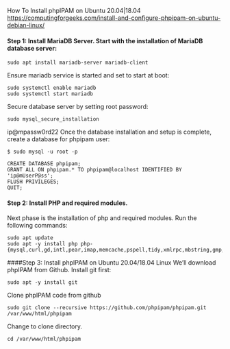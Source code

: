 How To Install phpIPAM on Ubuntu 20.04|18.04
https://computingforgeeks.com/install-and-configure-phpipam-on-ubuntu-debian-linux/


#### Step 1: Install MariaDB  Server. Start with the installation of MariaDB database server:
```sudo apt update
sudo apt install mariadb-server mariadb-client
```
Ensure mariadb service is started and set to start at boot:
```
sudo systemctl enable mariadb
sudo systemctl start mariadb
```
Secure database server by setting root password:
```
sudo mysql_secure_installation
```
ip@mpassw0rd22
Once the database installation and setup is complete, create a database for phpipam user:
```
$ sudo mysql -u root -p
```
```
CREATE DATABASE phpipam;
GRANT ALL ON phpipam.* TO phpipam@localhost IDENTIFIED BY 'ip@mUserP@ss';
FLUSH PRIVILEGES;
QUIT;
```

#### Step 2: Install PHP and required modules. 
Next phase is the installation of php and required modules. Run the following commands:
```
sudo apt update 
sudo apt -y install php php-{mysql,curl,gd,intl,pear,imap,memcache,pspell,tidy,xmlrpc,mbstring,gmp,json,xml,fpm}
```

####Step 3: Install phpIPAM on Ubuntu 20.04/18.04 Linux
We’ll download phpIPAM from Github. Install git first:
```
sudo apt -y install git
```
Clone phpIPAM code from github
```
sudo git clone --recursive https://github.com/phpipam/phpipam.git /var/www/html/phpipam
```
Change to clone directory.
```
cd /var/www/html/phpipam
```






